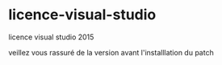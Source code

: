 # licence-visual-studio
licence visual studio 2015

veillez vous rassuré de la version avant l'installlation du patch
